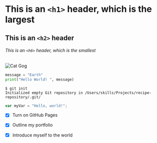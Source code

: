 # This is an `<h1>` header, which is the largest

## This is an `<h2>` header

###### This is an `<h6>` header, which is the smallest

![Cat Gog](https://octodex.github.com/images/yaktocat.png)

``` python
message = "Earth"
print("Hello World! ", message)
```

```
$ git init
Initialized empty Git repository in /Users/skills/Projects/recipe-repository/.git/
```

``` javascript
var myVar = "Hello, world!";
```

- [x] Turn on GitHub Pages
- [x] Outline my portfolio
- [x] Introduce myself to the world


